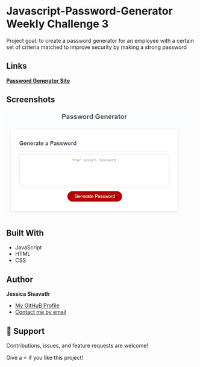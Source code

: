 <h1 align="left">Javascript-Password-Generator Weekly Challenge 3 </h1>

<p align="left">Project goal: to create a password generator for an employee with a certain set of criteria matched to improve security by making a strong password</p>

## Links

<p><strong><a href="https://jessiferizzo.github.io/Javascript-Password-Generator/">Password Generator Site</a></strong></p>

## Screenshots

![](password.png)

## Built With

- JavaScript
- HTML
- CSS

## Author

**Jessica Sisavath**

- [My GitHuB Profile](https://github.com/Jessiferizzo/Javascript-Password-Generator.git)
- [Contact me by email](mailto:jsisavath@gmail?subject=Hi "Hi!")


## 🤝 Support

Contributions, issues, and feature requests are welcome!

Give a ⭐️ if you like this project!
